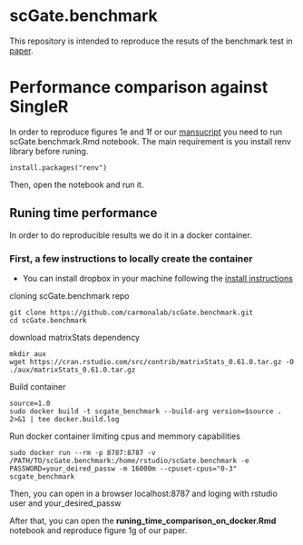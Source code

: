 # scGate.benchmark
This repository is intended to reproduce the resuts of the benchmark test in [paper](url_here). 

# Performance comparison against SingleR
In order to reproduce figures 1e and 1f or our [mansucript]() you need to run scGate.benchmark.Rmd notebook. The main requirement is you install renv library before runing.

```
install.packages("renv")
```

Then, open the notebook and run it. 


## Runing time performance
In order to do reproducible results we do it in a docker container.

### First, a few instructions to locally create the container
* You can install dropbox in your machine following the [install instructions](https://docs.docker.com/engine/install/)

cloning scGate.benchmark repo
```
git clone https://github.com/carmonalab/scGate.benchmark.git
cd scGate.benchmark
``` 

download matrixStats dependency 
```
mkdir aux
wget https://cran.rstudio.com/src/contrib/matrixStats_0.61.0.tar.gz -O ./aux/matrixStats_0.61.0.tar.gz
```

Build container
```
source=1.0
sudo docker build -t scgate_benchmark --build-arg version=$source . 2>&1 | tee docker.build.log
```

Run docker container limiting cpus and memmory capabilities
```
sudo docker run --rm -p 8787:8787 -v /PATH/TO/scGate.benchmark:/home/rstudio/scGate.benchmark -e PASSWORD=your_deired_passw -m 16000m --cpuset-cpus="0-3"  scgate_benchmark
```

Then, you can open in a browser localhost:8787 and loging with rstudio user and your_desired_passw

After that, you can open the **runing_time_comparison_on_docker.Rmd** notebook and reproduce figure 1g of our paper.
